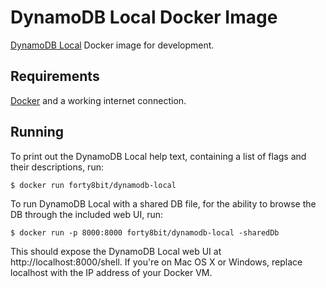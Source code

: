 DynamoDB Local Docker Image
===========================

[DynamoDB Local][1] Docker image for development. 


Requirements
------------

[Docker][2] and a working internet connection.


Running
-------

To print out the DynamoDB Local help text, containing a list of flags
and their descriptions, run:

    $ docker run forty8bit/dynamodb-local

To run DynamoDB Local with a shared DB file, for the ability to browse the DB
through the included web UI, run:

    $ docker run -p 8000:8000 forty8bit/dynamodb-local -sharedDb

This should expose the DynamoDB Local web UI at http://localhost:8000/shell. If
you're on Mac OS X or Windows, replace localhost with the IP address of your
Docker VM.

[1]: http://docs.aws.amazon.com/pt_br/amazondynamodb/latest/developerguide/Tools.DynamoDBLocal.html
[2]: http://www.docker.com
